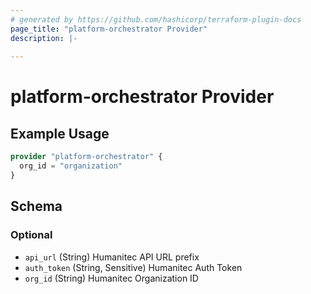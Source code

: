```yaml
---
# generated by https://github.com/hashicorp/terraform-plugin-docs
page_title: "platform-orchestrator Provider"
description: |-
  
---
```


# platform-orchestrator Provider



## Example Usage

```terraform
provider "platform-orchestrator" {
  org_id = "organization"
}
```

<!-- schema generated by tfplugindocs -->
## Schema

### Optional

- `api_url` (String) Humanitec API URL prefix
- `auth_token` (String, Sensitive) Humanitec Auth Token
- `org_id` (String) Humanitec Organization ID
